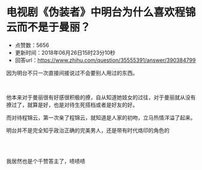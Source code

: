 # 电视剧《伪装者》中明台为什么喜欢程锦云而不是于曼丽？
- 点赞数：5656
- 更新时间：2018年06月26日15时23分10秒
- 回答url：https://www.zhihu.com/question/35555391/answer/390384799
<body>
 <p data-pid="HBX2InrE">因为明台不只一次直接间接说过不会要别人用过的东西。</p>
 <br>
 <p data-pid="9aYbjtYu">他本来对于曼丽很有好感很积极的撩，自从知道她妓女的过往，对于曼丽就从没有撩过了，就算是好，也是对待生死搭档或者是好友的好。</p>
 <p data-pid="gfVzeqVf">而对待程锦云，第一次亲了程锦云，就知道是人家的初吻，立马热情洋溢了起来。</p>
 <p data-pid="n7tadanC">明台并不是完全知乎政治正确的完美男人，还是带有时代烙印的角色的</p>
 <br>
 <br>
 <p data-pid="Y6OH1l5x">我居然也是个千赞答主了，啧啧啧</p>
</body>